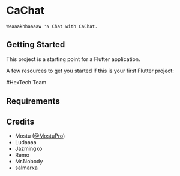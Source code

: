# CaChat
    Weaaakhhaaaaw 'N Chat with CaChat.


## Getting Started

This project is a starting point for a Flutter application.

A few resources to get you started if this is your first Flutter project:

#HexTech Team

## Requirements



## Credits

- Mostu ([@MostuPro](https://twitter.com/MostuPro))  
- Ludaaaa
- Jazmingko
- Remo
- Mr.Nobody
- salmarxa

   